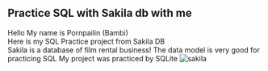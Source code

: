 ## Practice SQL with Sakila db with me
Hello My name is Pornpailin (Bambi)  
Here is my SQL Practice project from Sakila DB  
Sakila is a database of film rental business! The data model is very good for practicing SQL 
My project was practiced by SQLite
![sakila](https://github.com/BambiPK/mydata_portfolio/assets/141467571/9049fa0e-b797-48e3-8411-11d277a1f110)
